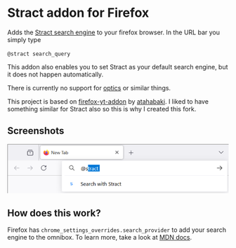 # Stract addon for Firefox

Adds the [Stract search engine](https://stract.com/) to your firefox browser. In the URL bar you simply type

`@stract search_query`

This addon also enables you to set Stract as your default search engine, but it does not happen automatically.

There is currently no support for [optics](https://stract.com/settings/optics) or similar things.

This project is based on [firefox-yt-addon](https://github.com/atahabaki/firefox-yt-addon) by [atahabaki](https://github.com/atahabaki). I liked to have something similar for Stract also so this is why I created this fork.

## Screenshots

![@stract in search bar](./show.png)

## How does this work?

Firefox has `chrome_settings_overrides.search_provider` to add your search engine to the omnibox. To learn more, take a look at [MDN docs](https://developer.mozilla.org/en-US/docs/Mozilla/Add-ons/WebExtensions/manifest.json/chrome_settings_overrides).
